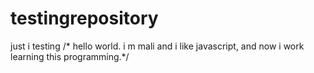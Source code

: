 # testingrepository
just i testing
/* hello world. i m mali and i like javascript, and now i work learning this programming.*/
